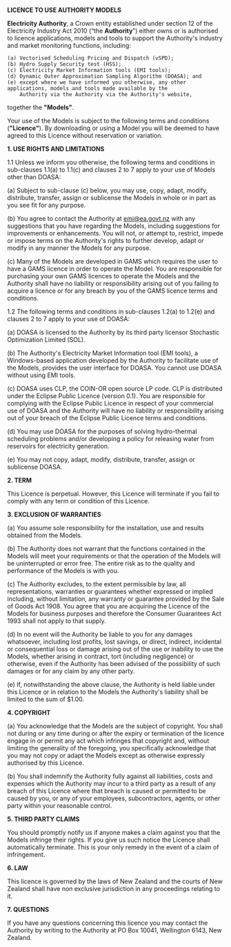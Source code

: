 **LICENCE TO USE AUTHORITY MODELS**

**Electricity Authority**, a Crown entity established under section 12 of the Electricity Industry Act 2010 (“the
**Authority**”) either owns or is authorised to licence applications, models and tools to support the Authority's
industry and market monitoring functions, including:
    
    (a) Vectorised Scheduling Pricing and Dispatch (vSPD);
    (b) Hydro Supply Security test (HSS);
    (c) Electricity Market Information tools (EMI tools);
    (d) Dynamic Outer Approximation Sampling Algorithm (DOASA); and
    (e) except where we have informed you otherwise, any other applications, models and tools made available by the
        Authority via the Authority via the Authority's website, 
        
together the **"Models"**.
    
Your use of the Models is subject to the following terms and conditions (**"Licence"**). By downloading or using a Model
you will be deemed to have agreed to this Licence without reservation or variation.

**1. USE RIGHTS AND LIMITATIONS**

1.1 Unless we inform you otherwise, the following terms and conditions in sub-clauses 1.1(a) to 1.1(c) and clauses 2
to 7 apply to your use of Models other than DOASA:

(a) Subject to sub-clause (c) below, you may use, copy, adapt, modify, distribute, transfer, assign or sublicense the
Models in whole or in part as you see fit for any purpose.

(b) You agree to contact the Authority at emi@ea.govt.nz with any suggestions that you have regarding the Models,
including suggestions for improvements or enhancements. You will not, or attempt to, restrict, impede or impose terms on
the Authority's rights to further develop, adapt or modify in any manner the Models for any purpose.

(c) Many of the Models are developed in GAMS which requires the user to have a GAMS licence in order to operate the
Model. You are responsible for purchasing your own GAMS licences to operate the Models and the Authority shall have no
liability or responsibility arising out of you failing to acquire a licence or for any breach by you of the GAMS licence
terms and conditions.


1.2 The following terms and conditions in sub-clauses 1.2(a) to 1.2(e) and clauses 2 to 7 apply to your use of DOASA:

(a) DOASA is licensed to the Authority by its third party licensor Stochastic Optimization Limited (SOL).

(b) The Authority's Electricity Market Information tool (EMI tools), a Windows-based application developed by the Authority to facilitate use of the Models, provides the user interface for DOASA. You cannot use DOASA without using EMI tools.

(c) DOASA uses CLP, the COIN-OR open source LP code. CLP is distributed under the Eclipse Public Licence (version 0.1).
You are responsible for complying with the Eclipse Public Licence in respect of your commercial use of DOASA and the 
Authority will have no liability or responsibility arising out of your breach of the Eclipse Public Licence terms and
conditions.

(d) You may use DOASA for the purposes of solving hydro-thermal scheduling problems and/or developing a policy for
releasing water from reservoirs for electricity generation.

(e) You may not copy, adapt, modify, distribute, transfer, assign or sublicense DOASA.


**2. TERM**

This Licence is perpetual. However, this Licence will terminate if you fail to comply with any term or condition of this
Licence.


**3. EXCLUSION OF WARRANTIES**

(a) You assume sole responsibility for the installation, use and results obtained from the Models.

(b) The Authority does not warrant that the functions contained in the Models will meet your requirements or that the
operation of the Models will be uninterrupted or error free. The entire risk as to the quality and performance of the 
Models is with you.

(c) The Authority excludes, to the extent permissible by law, all representations, warranties or guarantees whether
expressed or implied including, without limitation, any warranty or guarantee provided by the Sale of Goods Act 1908. 
You agree that you are acquiring the Licence of the Models for business purposes and therefore the Consumer Guarantees 
Act 1993 shall not apply to that supply.

(d) In no event will the Authority be liable to you for any damages whatsoever, including lost profits, lost savings, or
direct, indirect, incidental or consequential loss or damage arising out of the use or inability to use the Models, 
whether arising in contract, tort (including negligence) or otherwise, even if the Authority has been advised of the 
possibility of such damages or for any claim by any other party.

(e) If, notwithstanding the above clause, the Authority is held liable under this Licence or in relation to the Models
the Authority's liability shall be limited to the sum of $1.00.


**4. COPYRIGHT**

(a) You acknowledge that the Models are the subject of copyright. You shall not during or any time during or after the
expiry or termination of the licence engage in or permit any act which infringes that copyright and, without limiting 
the generality of the foregoing, you specifically acknowledge that you may not copy or adapt the Models except as 
otherwise expressly authorised by this Licence.

(b) You shall indemnify the Authority fully against all liabilities, costs and expenses which the Authority may incur to
a third party as a result of any breach of this Licence where that breach is caused or permitted to be caused by you, or
any of your employees, subcontractors, agents, or other party within your reasonable control.


**5. THIRD PARTY CLAIMS**

You should promptly notify us if anyone makes a claim against you that the Models infringe their rights. If you give us
such notice the Licence shall automatically terminate. This is your only remedy in the event of a claim of infringement.


**6. LAW**

This licence is governed by the laws of New Zealand and the courts of New Zealand shall have non exclusive jurisdiction
in any proceedings relating to it.


**7. QUESTIONS**

If you have any questions concerning this licence you may contact the Authority by writing to the Authority at PO Box
10041, Wellington 6143, New Zealand.
